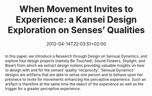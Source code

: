 ---
slug: when-movement-invites-to-experience-a-kansei-design-exploration-on-senses-qualities
title: "When Movement Invites to Experience: a Kansei Design Exploration on Senses’ Qualities"
layout: publi
searchFilter: Publication
searchWeight: 8
publitype: inproceedings
subsection: conference
kansei: true
researchpage: true
research: 
    -  kansei
institution:
    heig: 1
    logo: TUe
    short: 'TU/e'
    name: "Eindhoven University of Technology"
    web: "https://www.tue.nl/en/"
    colo: "#c72125"
chaire: false
date: 2012-04-14T22:03:51+02:00
citation:
    authors:
        1: ["Levy", "Pierre", "P."]
        2: ["Deckers", "Eva", "E.J.L."]
        3: ["Restrepo Cruz", "Mickael", "M."]
    year: 2012
    title: "When Movement Invites to Experience: a Kansei Design Exploration on Senses' Qualities"
    proceedings: "the Proceedings of Kansei Engineering and Emotion Research International Conference 2012 - KEER12"
    firstpage: "CD"
    publisher: ["Japanese Society of Kansei Engineering", "Penghu, Taiwan"]
reference: "Lévy, P., Deckers, E.J.L., & Restrepo Cruz, M. (2012). When Movement Invites to Experience: a Kansei Design Exploration on Senses' Qualities. In the Proceedings of Kansei Engineering and Emotion Research International Conference 2012, KEER12 ([on CD]). Penghu, Taiwan: Japan Society of Kansei Engineering."
abstract: "In this paper, we introduce a Research through Design on Sensual Dynamics, and explore four design projects (namely Be Touched!, Sound Flowers, Shylight, and Blow!) from which we extract design notions providing valuable insights on how to design with and for the senses’ quality ‘reciprocity’. ‘Sensual Dynamics’ designs are artifacts that are able to sense one person and to behave upon her presnece to invite for movements enhancing the perceptive experience. Such an artifact is therefore at the same time the object of the experience as well as the trigger for a greater perceptive experience."
link:
    1: ["paper", "paper", "https://1drv.ms/b/s!AnQx_v88q65Qv4RcIjMajvoslWM_UA?e=uoT2Qe"]
---